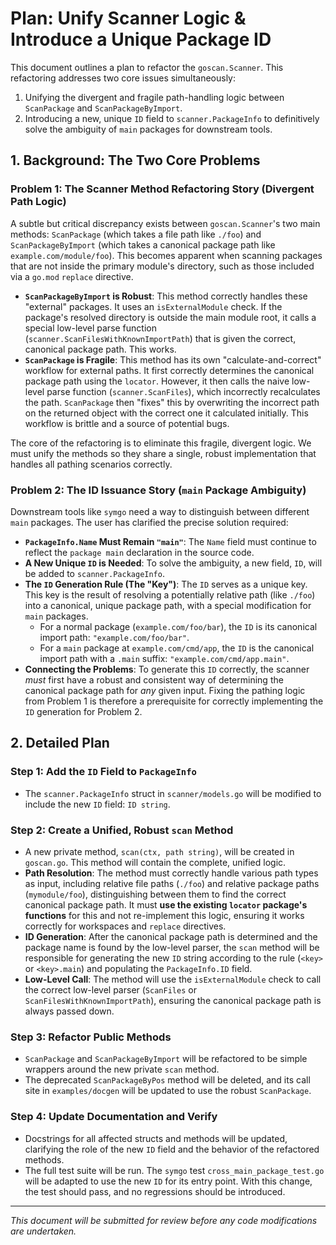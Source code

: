 # Plan: Unify Scanner Logic & Introduce a Unique Package ID

This document outlines a plan to refactor the `goscan.Scanner`. This refactoring addresses two core issues simultaneously:
1.  Unifying the divergent and fragile path-handling logic between `ScanPackage` and `ScanPackageByImport`.
2.  Introducing a new, unique `ID` field to `scanner.PackageInfo` to definitively solve the ambiguity of `main` packages for downstream tools.

## 1. Background: The Two Core Problems

### Problem 1: The Scanner Method Refactoring Story (Divergent Path Logic)
A subtle but critical discrepancy exists between `goscan.Scanner`'s two main methods: `ScanPackage` (which takes a file path like `./foo`) and `ScanPackageByImport` (which takes a canonical package path like `example.com/module/foo`). This becomes apparent when scanning packages that are not inside the primary module's directory, such as those included via a `go.mod` `replace` directive.

- **`ScanPackageByImport` is Robust**: This method correctly handles these "external" packages. It uses an `isExternalModule` check. If the package's resolved directory is outside the main module root, it calls a special low-level parse function (`scanner.ScanFilesWithKnownImportPath`) that is given the correct, canonical package path. This works.
- **`ScanPackage` is Fragile**: This method has its own "calculate-and-correct" workflow for external paths. It first correctly determines the canonical package path using the `locator`. However, it then calls the naive low-level parse function (`scanner.ScanFiles`), which incorrectly recalculates the path. `ScanPackage` then "fixes" this by overwriting the incorrect path on the returned object with the correct one it calculated initially. This workflow is brittle and a source of potential bugs.

The core of the refactoring is to eliminate this fragile, divergent logic. We must unify the methods so they share a single, robust implementation that handles all pathing scenarios correctly.

### Problem 2: The ID Issuance Story (`main` Package Ambiguity)
Downstream tools like `symgo` need a way to distinguish between different `main` packages. The user has clarified the precise solution required:

- **`PackageInfo.Name` Must Remain `"main"`**: The `Name` field must continue to reflect the `package main` declaration in the source code.
- **A New Unique `ID` is Needed**: To solve the ambiguity, a new field, `ID`, will be added to `scanner.PackageInfo`.
- **The `ID` Generation Rule (The "Key")**: The `ID` serves as a unique key. This key is the result of resolving a potentially relative path (like `./foo`) into a canonical, unique package path, with a special modification for `main` packages.
    - For a normal package (`example.com/foo/bar`), the `ID` is its canonical import path: `"example.com/foo/bar"`.
    - For a `main` package at `example.com/cmd/app`, the `ID` is the canonical import path with a `.main` suffix: `"example.com/cmd/app.main"`.
- **Connecting the Problems**: To generate this `ID` correctly, the scanner *must* first have a robust and consistent way of determining the canonical package path for *any* given input. Fixing the pathing logic from Problem 1 is therefore a prerequisite for correctly implementing the `ID` generation for Problem 2.

## 2. Detailed Plan

### Step 1: Add the `ID` Field to `PackageInfo`
- The `scanner.PackageInfo` struct in `scanner/models.go` will be modified to include the new `ID` field: `ID string`.

### Step 2: Create a Unified, Robust `scan` Method
- A new private method, `scan(ctx, path string)`, will be created in `goscan.go`. This method will contain the complete, unified logic.
- **Path Resolution**: The method must correctly handle various path types as input, including relative file paths (`./foo`) and relative package paths (`mymodule/foo`), distinguishing between them to find the correct canonical package path. It must **use the existing `locator` package's functions** for this and not re-implement this logic, ensuring it works correctly for workspaces and `replace` directives.
- **ID Generation**: After the canonical package path is determined and the package name is found by the low-level parser, the `scan` method will be responsible for generating the new `ID` string according to the rule (`<key>` or `<key>.main`) and populating the `PackageInfo.ID` field.
- **Low-Level Call**: The method will use the `isExternalModule` check to call the correct low-level parser (`ScanFiles` or `ScanFilesWithKnownImportPath`), ensuring the canonical package path is always passed down.

### Step 3: Refactor Public Methods
- `ScanPackage` and `ScanPackageByImport` will be refactored to be simple wrappers around the new private `scan` method.
- The deprecated `ScanPackageByPos` method will be deleted, and its call site in `examples/docgen` will be updated to use the robust `ScanPackage`.

### Step 4: Update Documentation and Verify
- Docstrings for all affected structs and methods will be updated, clarifying the role of the new `ID` field and the behavior of the refactored methods.
- The full test suite will be run. The `symgo` test `cross_main_package_test.go` will be adapted to use the new `ID` for its entry point. With this change, the test should pass, and no regressions should be introduced.

---
*This document will be submitted for review before any code modifications are undertaken.*
